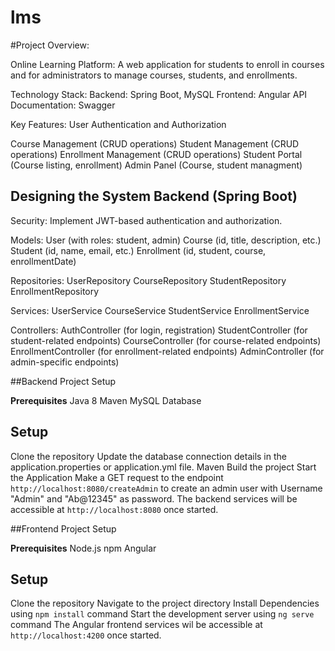 # lms

#Project Overview:

Online Learning Platform: A web application for students to enroll in courses and for administrators to manage courses, students, and enrollments.

Technology Stack: 
  Backend: Spring Boot, MySQL 
  Frontend: Angular 
  API Documentation: Swagger

Key Features: 
  User Authentication and Authorization 

  Course Management (CRUD operations) 
  Student Management (CRUD operations) 
  Enrollment Management (CRUD operations) 
  Student Portal (Course listing, enrollment) 
  Admin Panel (Course, student managment)

## Designing the System Backend (Spring Boot)

  Security: Implement JWT-based authentication and authorization.


  Models: User (with roles: student, admin) Course (id, title, description, etc.) Student (id, name, email, etc.) Enrollment (id, student, course, enrollmentDate)

  Repositories: UserRepository CourseRepository StudentRepository EnrollmentRepository

  Services: UserService CourseService StudentService EnrollmentService

  Controllers: AuthController (for login, registration) StudentController (for student-related endpoints) CourseController (for course-related endpoints) EnrollmentController (for enrollment-related endpoints) AdminController (for admin-specific endpoints)

##Backend Project Setup

 **Prerequisites** 
   Java 8 
   Maven
   MySQL Database

## Setup
  Clone the repository 
  Update the database connection details in the application.properties or application.yml file. 
  Maven Build the project 
  Start the Application
  Make a GET request to the endpoint `http://localhost:8080/createAdmin` to create an admin user with Username "Admin" and "Ab@12345" as password. 
  The backend services will be accessible at `http://localhost:8080` once started.

##Frontend Project Setup 


**Prerequisites** 
  Node.js 
  npm 
  Angular

## Setup
  Clone the repository 
  Navigate to the project directory 
  Install Dependencies using `npm install` command 
  Start the development server using `ng serve` command 
  The Angular frontend services wil be accessible at `http://localhost:4200` once started.
